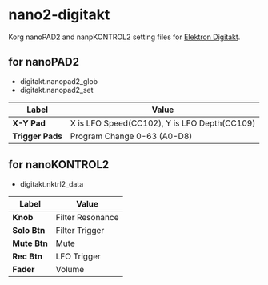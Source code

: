 # nano2-digitakt

Korg nanoPAD2 and nanpKONTROL2 setting files for [Elektron Digitakt](https://www.elektron.se/products/digitakt/).

## for nanoPAD2

* digitakt.nanopad2_glob
* digitakt.nanopad2_set

|  Label           |       Value                |
| ---------------- | -------------------------- |
| **X-Y Pad**      | X is LFO Speed(CC102), Y is LFO Depth(CC109)     |
| **Trigger Pads** | Program Change 0-63 (A0-D8)|

## for nanoKONTROL2

* digitakt.nktrl2_data

|  Label       |       Value      |
| ------------ | ---------------- |
| **Knob**     | Filter Resonance |
| **Solo Btn** | Filter Trigger   |
| **Mute Btn** | Mute             |
| **Rec Btn**  | LFO Trigger      |
| **Fader**    | Volume           |
